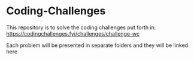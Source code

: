 # Coding-Challenges

This repository is to solve the coding challenges put forth in: https://codingchallenges.fyi/challenges/challenge-wc

Each problem will be presented in separate folders and they will be linked here
